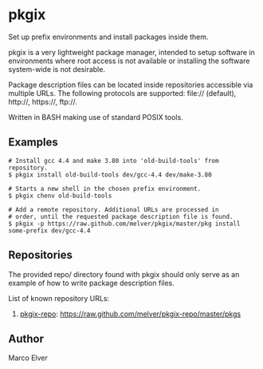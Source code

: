 # pkgix

Set up prefix environments and install packages inside them.

pkgix is a very lightweight package manager, intended to setup software in
environments where root access is not available or installing the software
system-wide is not desirable.

Package description files can be located inside repositories accessible via
multiple URLs. The following protocols are supported: file:// (default),
http://, https://, ftp://.

Written in BASH making use of standard POSIX tools.

## Examples

```
# Install gcc 4.4 and make 3.80 into 'old-build-tools' from repository.
$ pkgix install old-build-tools dev/gcc-4.4 dev/make-3.80

# Starts a new shell in the chosen prefix environment.
$ pkgix chenv old-build-tools

# Add a remote repository. Additional URLs are processed in
# order, until the requested package description file is found.
$ pkgix -p https://raw.github.com/melver/pkgix/master/pkg install some-prefix dev/gcc-4.4
```

## Repositories

The provided repo/ directory found with pkgix should only serve as an
example of how to write package description files.

List of known repository URLs:

1. [pkgix-repo](https://github.com/melver/pkgix-repo): https://raw.github.com/melver/pkgix-repo/master/pkgs

## Author

Marco Elver <me AT marcoelver.com>

